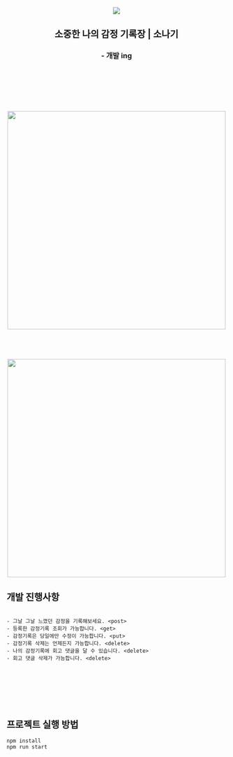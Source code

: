<div align="center">

<img src="https://user-images.githubusercontent.com/94429667/210610478-c4f1f5c9-a194-43f1-800e-369134d2c0c0.png">


<h2>소중한 나의 감정 기록장 | 소나기</h2>
<h3>- 개발 ing</h3>

</br></br></br></br></br>

<img width="500" src="https://user-images.githubusercontent.com/94429667/210624097-ec211738-7379-40ce-8c8b-8b9c2b8c2b56.png">
</br></br></br></br></br>
<img width="500" src="https://user-images.githubusercontent.com/94429667/210624535-779dd37d-89ed-4266-a5ce-933c31982e5e.png">
</div>



## 개발 진행사항
```

- 그날 그날 느꼈던 감정을 기록해보세요. <post>
- 등록한 감정기록 조회가 가능합니다. <get>
- 감정기록은 당일에만 수정이 가능합니다. <put>
- 감정기록 삭제는 언제든지 가능합니다. <delete>
- 나의 감정기록에 회고 댓글을 달 수 있습니다. <delete>
- 회고 댓글 삭제가 가능합니다. <delete>

```

</br></br></br></br></br>



## 프로젝트 실행 방법

```
npm install
npm run start
```

